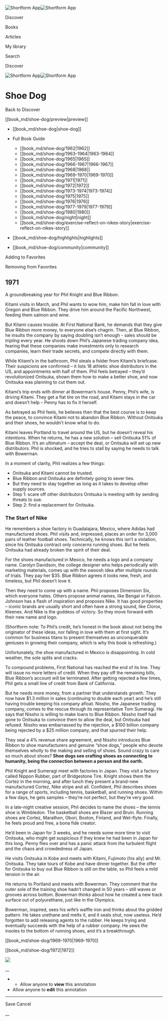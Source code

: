 ![Shortform App](/img/logo.36a2399e.svg)![Shortform App](/img/logo-dark.70c1b072.svg)

Discover

Books

Articles

My library

Search

Discover

![Shortform App](/img/logo.36a2399e.svg)![Shortform App](/img/logo-dark.70c1b072.svg)

# Shoe Dog

Back to Discover

[[book_md/shoe-dog/preview|preview]]

  * [[book_md/shoe-dog|shoe-dog]]
  * Full Book Guide

    * [[book_md/shoe-dog/1962|1962]]
    * [[book_md/shoe-dog/1963-1964|1963-1964]]
    * [[book_md/shoe-dog/1965|1965]]
    * [[book_md/shoe-dog/1966-1967|1966-1967]]
    * [[book_md/shoe-dog/1968|1968]]
    * [[book_md/shoe-dog/1969-1970|1969-1970]]
    * [[book_md/shoe-dog/1971|1971]]
    * [[book_md/shoe-dog/1972|1972]]
    * [[book_md/shoe-dog/1973-1974|1973-1974]]
    * [[book_md/shoe-dog/1975|1975]]
    * [[book_md/shoe-dog/1976|1976]]
    * [[book_md/shoe-dog/1977-1979|1977-1979]]
    * [[book_md/shoe-dog/1980|1980]]
    * [[book_md/shoe-dog/night|night]]
    * [[book_md/shoe-dog/exercise-reflect-on-nikes-story|exercise-reflect-on-nikes-story]]
  * [[book_md/shoe-dog/highlights|highlights]]
  * [[book_md/shoe-dog/community|community]]



Adding to Favorites 

Removing from Favorites 

## 1971

A groundbreaking year for Phil Knight and Blue Ribbon.

Kitami visits in March, and Phil wants to wow him, make him fall in love with Oregon and Blue Ribbon. They drive him around the Pacific Northwest, feeding them salmon and wine.

But Kitami causes trouble. At First National Bank, he demands that they give Blue Ribbon more money, to everyone else’s chagrin. Then, at Blue Ribbon, he insults the company by saying doubling isn’t enough - sales should be _tripling_ every year. He shoots down Phil’s Japanese trading company idea, fearing that these companies make investments only to research companies, learn their trade secrets, and compete directly with them.

While Kitami’s in the bathroom, Phil steals a folder from Kitami’s briefcase. Their suspicions are confirmed – it lists 18 athletic shoe distributors in the US, and appointments with half of them. Phil feels betrayed – they’d revolutionized Onitsuka, shown them how to make a better shoe, and now Onitsuka was planning to cut them out.

Kitami’s trip ends with dinner at Bowerman’s house. Penny, Phil’s wife, is driving Kitami. They get a flat tire on the road, and Kitami stays in the car and doesn’t help – Penny has to fix it herself.

As betrayed as Phil feels, he believes then that the best course is to keep the peace, to convince Kitami not to abandon Blue Ribbon. Without Onitsuka and their shoes, he wouldn’t know what to do.

Kitami leaves Portland to travel around the US, but he doesn’t reveal his intentions. When he returns, he has a new solution – sell Onitsuka 51% of Blue Ribbon. It’s an ultimatum – accept the deal, or Onitsuka will set up new distributors. Phil is shocked, and he tries to stall by saying he needs to talk with Bowerman.

In a moment of clarity, Phil realizes a few things:

  * Onitsuka and Kitami cannot be trusted.
  * Blue Ribbon and Onitsuka are definitely going to sever ties.
  * But they need to stay together as long as it takes to develop other supply sources.
  * Step 1: scare off other distributors Onitsuka is meeting with by sending threats to sue.
  * Step 2: find a replacement for Onitsuka.



### The Start of Nike

He remembers a shoe factory in Guadalajara, Mexico, where Adidas had manufactured shoes. Phil visits and, impressed, places an order for 3,000 pairs of leather football shoes. Technically, he knows this isn’t a violation, since his Onitsuka contract only concerns running shoes. But he feels Onitsuka had already broken the spirit of their deal.

For the shoes manufactured in Mexico, he needs a logo and a company name. Carolyn Davidson, the college designer who helps periodically with marketing materials, comes up with the swoosh idea after multiple rounds of trials. They pay her $35. Blue Ribbon agrees it looks new, fresh, and timeless, but Phil doesn’t love it.

Then they need to come up with a name. Phil proposes Dimension Six, which everyone hates. Others propose animal names, like Bengal or Falcon. Johnson has a flash of inspiration and proposes Nike. It has good properties – iconic brands are usually short and often have a strong sound, like Clorox, Kleenex. And Nike is the goddess of victory. So they move forward with their new name and logo.

(Shortform note: To Phil’s credit, he’s honest in the book about not being the originator of these ideas, nor falling in love with them at first sight. It’s common for business titans to present themselves as unconquerable geniuses in growing their company, which is why this book is refreshing.)

Unfortunately, the shoe manufactured in Mexico is disappointing. In cold weather, the sole splits and cracks.

To compound problems, First National has reached the end of its line. They will issue no more letters of credit. When they pay off the remaining bills, Blue Ribbon’s account will be terminated. After getting rejected a few times, Phil gets a small line of credit from Bank of California.

But he needs more money, from a partner that understands growth. They now have $1.3 million in sales (continuing to double each year) and he’s still having trouble keeping his company afloat. Nissho, the Japanese trading company, comes to the rescue through its representative Tom Sumeragi. He says that Nissho is willing to make loans to Blue Ribbon. Nissho itself had gone to Onitsuka to convince them to allow the deal, but Onitsuka had refused. Nissho was embarrassed by the rejection, a $100 billion company being rejected by a $25 million company, and that spurred their help.

They seal a 4% revenue share agreement, and Nissho introduces Blue Ribbon to shoe manufacturers and genuine “shoe dogs,” people who devote themselves wholly to the making and selling of shoes. Sound crazy to care so much about shoes? **Shoe dogs see crafting shoes as connecting to humanity, being the connection between a person and the earth.**

Phil Knight and Sumeragi meet with factories in Japan. They visit a factory called Nippon Rubber, part of Bridgestone Tire. Knight shows them the Cortez in the morning, and after lunch they present a brand-new manufactured Cortez, Nike stripe and all. Confident, Phil describes shoes for a range of sports, including tennis, basketball, and running shoes. Within a few days, he gets samples – they’re not perfect, but they’re very good.

In a late-night creative session, Phil decides to name the shoes – the tennis shoe is Wimbledon. The basketball shoes are Blazer and Bruin. Running shoes are Cortez, Marathon, Obori, Boston, Finland, and Wet-flyte. Finally, he feels proud and free, a bona fide creator.

He’d been in Japan for 3 weeks, and he needs some more time to visit Onitsuka, who might get suspicious if they knew he had been in Japan for this long. Penny flies over and has a panic attack from the turbulent flight and the chaos and crowdedness of Japan.

He visits Onitsuka in Kobe and meets with Kitami, Fujimoto (his ally) and Mr. Onitsuka. They take tours of Kobe and have dinner together. But the offer for Onitsuka to buy out Blue Ribbon is still on the table, so Phil feels a mild tension in the air.

He returns to Portland and meets with Bowerman. They comment that the outer sole of the training shoe hadn’t changed in 50 years – still waves or grooves across bottom. Bowerman thinks about how he created a new track surface out of polyurethane, just like in the Olympics.

Bowerman, inspired, sees his wife’s waffle iron and thinks about the gridded pattern. He takes urethane and melts it, and it seals shut, now useless. He’d forgotten to add releasing agents to the rubber. He keeps trying and eventually succeeds with the help of a rubber company. He sews the insoles to the bottom of running shoes, and it’s a breakthrough.

[[book_md/shoe-dog/1969-1970|1969-1970]]

[[book_md/shoe-dog/1972|1972]]

![](https://bat.bing.com/action/0?ti=56018282&Ver=2&mid=fbaf26c4-9d39-4092-91d9-5e858c0fac7e&sid=f30c5e70639211ee87d33f0876d93783&vid=f30c9700639211eeb3a75d830392c94f&vids=0&msclkid=N&pi=0&lg=en-US&sw=800&sh=600&sc=24&nwd=1&tl=Shortform%20%7C%20Book&p=https%3A%2F%2Fwww.shortform.com%2Fapp%2Fbook%2Fshoe-dog%2F1971&r=&lt=468&evt=pageLoad&sv=1&rn=156315)

__

  *   * Allow anyone to **view** this annotation
  * Allow anyone to **edit** this annotation



* * *

Save Cancel

__



